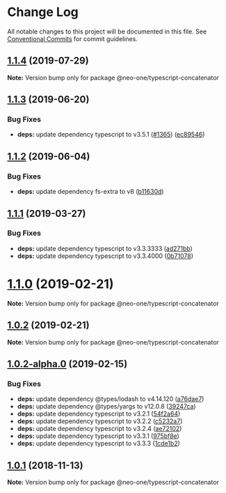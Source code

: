 # Change Log

All notable changes to this project will be documented in this file.
See [Conventional Commits](https://conventionalcommits.org) for commit guidelines.

## [1.1.4](https://github.com/neo-one-suite/neo-one/compare/@neo-one/typescript-concatenator@1.1.3...@neo-one/typescript-concatenator@1.1.4) (2019-07-29)

**Note:** Version bump only for package @neo-one/typescript-concatenator





## [1.1.3](https://github.com/neo-one-suite/neo-one/compare/@neo-one/typescript-concatenator@1.1.2...@neo-one/typescript-concatenator@1.1.3) (2019-06-20)


### Bug Fixes

* **deps:** update dependency typescript to v3.5.1 ([#1365](https://github.com/neo-one-suite/neo-one/issues/1365)) ([ec89546](https://github.com/neo-one-suite/neo-one/commit/ec89546))





## [1.1.2](https://github.com/neo-one-suite/neo-one/compare/@neo-one/typescript-concatenator@1.1.1...@neo-one/typescript-concatenator@1.1.2) (2019-06-04)


### Bug Fixes

* **deps:** update dependency fs-extra to v8 ([b11630d](https://github.com/neo-one-suite/neo-one/commit/b11630d))





## [1.1.1](https://github.com/neo-one-suite/neo-one/compare/@neo-one/typescript-concatenator@1.1.0...@neo-one/typescript-concatenator@1.1.1) (2019-03-27)


### Bug Fixes

* **deps:** update dependency typescript to v3.3.3333 ([ad271bb](https://github.com/neo-one-suite/neo-one/commit/ad271bb))
* **deps:** update dependency typescript to v3.3.4000 ([0b71078](https://github.com/neo-one-suite/neo-one/commit/0b71078))





# [1.1.0](https://github.com/neo-one-suite/neo-one/compare/@neo-one/typescript-concatenator@1.0.2...@neo-one/typescript-concatenator@1.1.0) (2019-02-21)

**Note:** Version bump only for package @neo-one/typescript-concatenator





## [1.0.2](https://github.com/neo-one-suite/neo-one/compare/@neo-one/typescript-concatenator@1.0.2-alpha.0...@neo-one/typescript-concatenator@1.0.2) (2019-02-21)

**Note:** Version bump only for package @neo-one/typescript-concatenator





## [1.0.2-alpha.0](https://github.com/neo-one-suite/neo-one/compare/@neo-one/typescript-concatenator@1.0.1...@neo-one/typescript-concatenator@1.0.2-alpha.0) (2019-02-15)


### Bug Fixes

* **deps:** update dependency @types/lodash to v4.14.120 ([a76dae7](https://github.com/neo-one-suite/neo-one/commit/a76dae7))
* **deps:** update dependency @types/yargs to v12.0.8 ([39247ca](https://github.com/neo-one-suite/neo-one/commit/39247ca))
* **deps:** update dependency typescript to v3.2.1 ([54f2a64](https://github.com/neo-one-suite/neo-one/commit/54f2a64))
* **deps:** update dependency typescript to v3.2.2 ([c5232a7](https://github.com/neo-one-suite/neo-one/commit/c5232a7))
* **deps:** update dependency typescript to v3.2.4 ([ae72102](https://github.com/neo-one-suite/neo-one/commit/ae72102))
* **deps:** update dependency typescript to v3.3.1 ([975bf8e](https://github.com/neo-one-suite/neo-one/commit/975bf8e))
* **deps:** update dependency typescript to v3.3.3 ([1cde1b2](https://github.com/neo-one-suite/neo-one/commit/1cde1b2))





## [1.0.1](https://github.com/neo-one-suite/neo-one/compare/@neo-one/typescript-concatenator@1.0.0...@neo-one/typescript-concatenator@1.0.1) (2018-11-13)

**Note:** Version bump only for package @neo-one/typescript-concatenator
